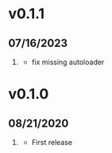 # v0.1.1
##  07/16/2023

1. [](#bugfix)
    * fix missing autoloader

# v0.1.0
##  08/21/2020

1. [](#new)
    * First release
